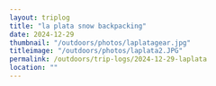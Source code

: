 ```yaml
---
layout: triplog
title: "la plata snow backpacking"
date: 2024-12-29
thumbnail: "/outdoors/photos/laplatagear.jpg"
titleimage: "/outdoors/photos/laplata2.JPG"
permalink: /outdoors/trip-logs/2024-12-29-laplata
location: ""
---
```


